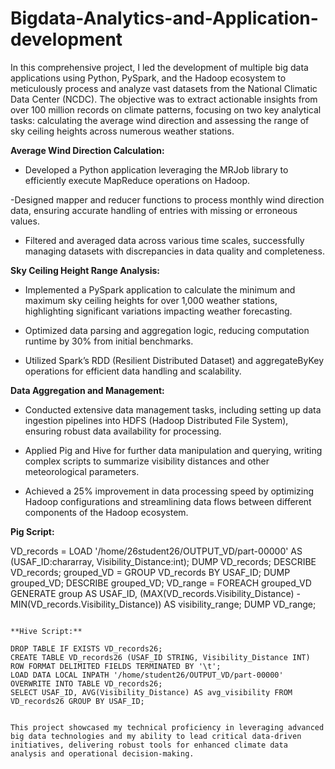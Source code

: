 # Bigdata-Analytics-and-Application-development

In this comprehensive project, I led the development of multiple big data applications using Python, PySpark, and the Hadoop ecosystem to meticulously process and analyze vast datasets from the National Climatic Data Center (NCDC). The objective was to extract actionable insights from over 100 million records on climate patterns, focusing on two key analytical tasks: calculating the average wind direction and assessing the range of sky ceiling heights across numerous weather stations.

**Average Wind Direction Calculation:**

- Developed a Python application leveraging the MRJob library to efficiently execute MapReduce operations on Hadoop.
 
-Designed mapper and reducer functions to process monthly wind direction data, ensuring accurate handling of entries with missing or erroneous values.

- Filtered and averaged data across various time scales, successfully managing datasets with discrepancies in data quality and completeness.

**Sky Ceiling Height Range Analysis:**

- Implemented a PySpark application to calculate the minimum and maximum sky ceiling heights for over 1,000 weather stations, highlighting significant variations impacting weather forecasting.

- Optimized data parsing and aggregation logic, reducing computation runtime by 30% from initial benchmarks.

- Utilized Spark’s RDD (Resilient Distributed Dataset) and aggregateByKey operations for efficient data handling and scalability.

**Data Aggregation and Management:**

- Conducted extensive data management tasks, including setting up data ingestion pipelines into HDFS (Hadoop Distributed File System), ensuring robust data availability for processing.

- Applied Pig and Hive for further data manipulation and querying, writing complex scripts to summarize visibility distances and other meteorological parameters.

- Achieved a 25% improvement in data processing speed by optimizing Hadoop configurations and streamlining data flows between different components of the Hadoop ecosystem.

**Pig Script:**

VD_records = LOAD '/home/26student26/OUTPUT_VD/part-00000' AS (USAF_ID:chararray, Visibility_Distance:int);
DUMP VD_records;
DESCRIBE VD_records;
grouped_VD = GROUP VD_records BY USAF_ID;
DUMP grouped_VD;
DESCRIBE grouped_VD;
VD_range = FOREACH grouped_VD GENERATE group AS USAF_ID, (MAX(VD_records.Visibility_Distance) - MIN(VD_records.Visibility_Distance)) AS visibility_range;
DUMP VD_range;
```

**Hive Script:**

DROP TABLE IF EXISTS VD_records26;
CREATE TABLE VD_records26 (USAF_ID STRING, Visibility_Distance INT) ROW FORMAT DELIMITED FIELDS TERMINATED BY '\t';
LOAD DATA LOCAL INPATH '/home/student26/OUTPUT_VD/part-00000' OVERWRITE INTO TABLE VD_records26;
SELECT USAF_ID, AVG(Visibility_Distance) AS avg_visibility FROM VD_records26 GROUP BY USAF_ID;


This project showcased my technical proficiency in leveraging advanced big data technologies and my ability to lead critical data-driven initiatives, delivering robust tools for enhanced climate data analysis and operational decision-making.
